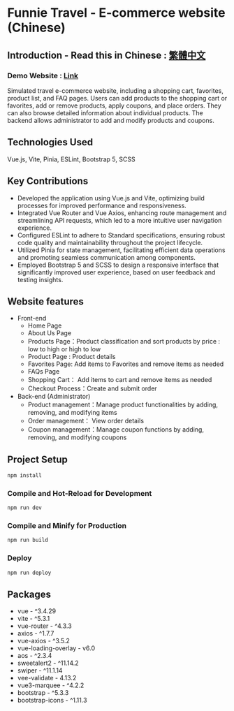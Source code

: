 # Funnie Travel - E-commerce website (Chinese)   

## Introduction - Read this in Chinese : [繁體中文](README.zh_TW.md)

### Demo Website : [Link](https://cywcarrie.github.io/vite-funnietravel/#/)

Simulated travel e-commerce website, including a shopping cart, favorites, product list, and FAQ pages. Users can add products to the shopping cart or favorites, add or remove products, apply coupons, and place orders. They can also browse detailed information about individual products. The backend allows administrator to add and modify products and coupons.

## Technologies Used

Vue.js, Vite, Pinia, ESLint, Bootstrap 5, SCSS

## Key Contributions

- Developed the application using Vue.js and Vite, optimizing build processes for improved performance and responsiveness.
- Integrated Vue Router and Vue Axios, enhancing route management and streamlining API requests, which led to a more intuitive user navigation experience.
- Configured ESLint to adhere to Standard specifications, ensuring robust code quality and maintainability throughout the project lifecycle.
- Utilized Pinia for state management, facilitating efficient data operations and promoting seamless communication among components.
- Employed Bootstrap 5 and SCSS to design a responsive interface that significantly improved user experience, based on user feedback and testing insights.

## Website features

- Front-end 
   - Home Page
   - About Us Page
   - Products Page：Product classification and sort products by price : low to high or high to low
   - Product Page : Product details
   - Favorites Page: Add items to Favorites and remove items as needed
   - FAQs Page
   - Shopping Cart： Add items to cart and remove items as needed
   - Checkout Process：Create and submit order
- Back-end (Administrator)
   - Product management：Manage product functionalities by adding, removing, and modifying items
   - Order management： View order details
   - Coupon management：Manage coupon functions by adding, removing, and modifying coupons

## Project Setup

```sh
npm install
```

### Compile and Hot-Reload for Development

```sh
npm run dev
```

### Compile and Minify for Production

```sh
npm run build
```

### Deploy

```sh
npm run deploy
```

## Packages

- vue - ^3.4.29
- vite - ^5.3.1
- vue-router - ^4.3.3
- axios - ^1.7.7
- vue-axios - ^3.5.2
- vue-loading-overlay - v6.0
- aos - ^2.3.4
- sweetalert2 - ^11.14.2
- swiper - ^11.1.14
- vee-validate - 4.13.2
- vue3-marquee - ^4.2.2
- bootstrap - ^5.3.3
- bootstrap-icons - ^1.11.3
 
